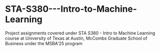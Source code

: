 # STA-S380---Intro-to-Machine-Learning
Project assignments covered under STA S380 - Intro to Machine Learning course at University of Texas at Austin, McCombs Graduate School of Business under the MSBA'25 program

